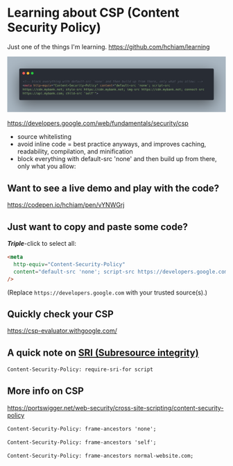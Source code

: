 # Learning about CSP (Content Security Policy)

Just one of the things I'm learning. <https://github.com/hchiam/learning>

![example CSP meta tag](https://github.com/hchiam/learning-csp/blob/master/example-csp.png "example CSP meta tag")

<https://developers.google.com/web/fundamentals/security/csp>

- source whitelisting
- avoid inline code = best practice anyways, and improves caching, readability, compilation, and minification
- block everything with default-src 'none' and then build up from there, only what you allow:

## Want to see a live demo and play with the code?

<https://codepen.io/hchiam/pen/vYNWGrj>

## Just want to copy and paste some code?

_**Triple**_-click to select all:

```html
<meta
  http-equiv="Content-Security-Policy"
  content="default-src 'none'; script-src https://developers.google.com; style-src https://developers.google.com; img-src https://developers.google.com; connect-src https://developers.google.com; child-src 'self'"
/>
```

(Replace `https://developers.google.com` with your trusted source(s).)

## Quickly check your CSP

<https://csp-evaluator.withgoogle.com/>

## A quick note on [SRI (Subresource integrity)](https://www.smashingmagazine.com/2019/04/understanding-subresource-integrity)

```html
Content-Security-Policy: require-sri-for script
```

## More info on CSP

https://portswigger.net/web-security/cross-site-scripting/content-security-policy

```html
Content-Security-Policy: frame-ancestors 'none';
```

```html
Content-Security-Policy: frame-ancestors 'self';
```

```html
Content-Security-Policy: frame-ancestors normal-website.com;
```
